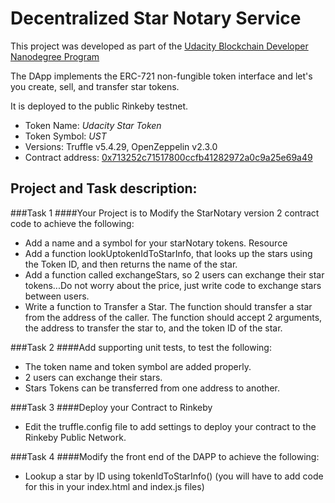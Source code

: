 # Decentralized Star Notary Service

This project was developed as part of the 
[Udacity Blockchain Developer Nanodegree Program](https://www.udacity.com/course/blockchain-developer-nanodegree--nd1309)

The DApp implements the ERC-721 non-fungible token interface and let's you create, sell, and transfer star tokens.

It is deployed to the public Rinkeby testnet.

- Token Name: *Udacity Star Token*
- Token Symbol: *UST*
- Versions: Truffle v5.4.29, OpenZeppelin v2.3.0
- Contract address: [0x713252c71517800ccfb41282972a0c9a25e69a49](https://rinkeby.etherscan.io/address/0x713252c71517800ccfb41282972a0c9a25e69a49)

## Project and Task description:

###Task 1
####Your Project is to Modify the StarNotary version 2 contract code to achieve the following:
- Add a name and a symbol for your starNotary tokens. Resource
- Add a function lookUptokenIdToStarInfo, that looks up the stars using the Token ID, and then returns the name of the star.
- Add a function called exchangeStars, so 2 users can exchange their star tokens...Do not worry about the price, just write code to exchange stars between users.
- Write a function to Transfer a Star. The function should transfer a star from the address of the caller. The function should accept 2 arguments, the address to transfer the star to, and the token ID of the star.

###Task 2
####Add supporting unit tests, to test the following:
- The token name and token symbol are added properly.
- 2 users can exchange their stars.
- Stars Tokens can be transferred from one address to another.

###Task 3
####Deploy your Contract to Rinkeby
- Edit the truffle.config file to add settings to deploy your contract to the Rinkeby Public Network.

###Task 4
####Modify the front end of the DAPP to achieve the following:
- Lookup a star by ID using tokenIdToStarInfo() (you will have to add code for this in your index.html and index.js files)

